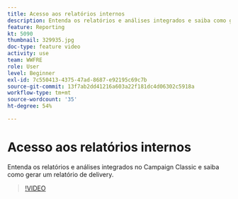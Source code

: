 ```yaml
---
title: Acesso aos relatórios internos
description: Entenda os relatórios e análises integrados e saiba como gerar um relatório de entrega.
feature: Reporting
kt: 5090
thumbnail: 329935.jpg
doc-type: feature video
activity: use
team: WWFRE
role: User
level: Beginner
exl-id: 7c550413-4375-47ad-8687-e92195c69c7b
source-git-commit: 13f7ab2dd41216a603a22f181dc4d06302c5918a
workflow-type: tm+mt
source-wordcount: '35'
ht-degree: 54%

---
```


# Acesso aos relatórios internos

Entenda os relatórios e análises integrados no Campaign Classic e saiba como gerar um relatório de delivery.

>[!VIDEO](https://video.tv.adobe.com/v/329935?quality=12&learn=on)
